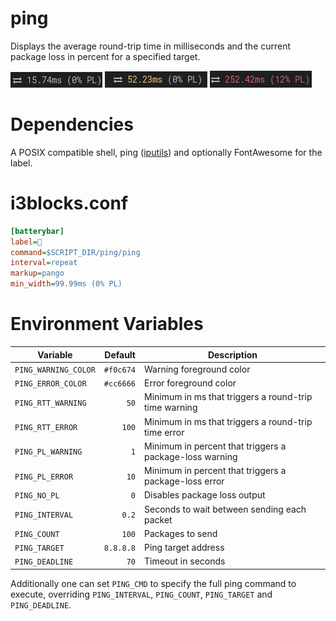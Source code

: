 # ping

Displays the average round-trip time in milliseconds and the current package loss in percent for a specified target.

![normal status example](images/normal.png) ![warning status example](images/warning.png) ![error status example](images/error.png)

# Dependencies

A POSIX compatible shell,  ping ([iputils](https://github.com/iputils/iputils)) and optionally FontAwesome for the label.

# i3blocks.conf

```ini
[batterybar]
label= 
command=$SCRIPT_DIR/ping/ping
interval=repeat
markup=pango
min_width=99.99ms (0% PL)
```

# Environment Variables

| Variable             | Default     | Description                                             |
| -------------------- | ----------: | ------------------------------------------------------- |
| `PING_WARNING_COLOR` |   `#f0c674` | Warning foreground color                                |
| `PING_ERROR_COLOR`   |   `#cc6666` | Error foreground color                                  |
| `PING_RTT_WARNING`   |        `50` | Minimum in ms that triggers a round-trip time warning   |
| `PING_RTT_ERROR`     |       `100` | Minimum in ms that triggers a round-trip time error     |
| `PING_PL_WARNING`    |         `1` | Minimum in percent that triggers a package-loss warning |
| `PING_PL_ERROR`      |        `10` | Minimum in percent that triggers a package-loss error   |
| `PING_NO_PL`         |         `0` | Disables package loss output                            |
| `PING_INTERVAL`      |       `0.2` | Seconds to wait between sending each packet             |
| `PING_COUNT`         |       `100` | Packages to send                                        |
| `PING_TARGET`        |   `8.8.8.8` | Ping target address                                     |
| `PING_DEADLINE`      |        `70` | Timeout in seconds                                      |

Additionally one can set `PING_CMD` to specify the full ping command to execute, overriding `PING_INTERVAL`, `PING_COUNT`, `PING_TARGET` and `PING_DEADLINE`.